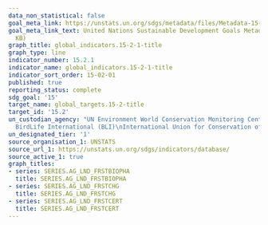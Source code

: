 ```yaml
---
data_non_statistical: false
goal_meta_link: https://unstats.un.org/sdgs/metadata/files/Metadata-15-01-02.pdf
goal_meta_link_text: United Nations Sustainable Development Goals Metadata (PDF 756
  KB)
graph_title: global_indicators.15-2-1-title
graph_type: line
indicator_number: 15.2.1
indicator_name: global_indicators.15-2-1-title
indicator_sort_order: 15-02-01
published: true
reporting_status: complete
sdg_goal: '15'
target_name: global_targets.15-2-title
target_id: '15.2'
un_custodian_agency: "UN Environment World Conservation Monitoring Centre (UNEP-WCMC)\n\
  BirdLife International (BLI)\nInternational Union for Conservation of Nature (IUCN)"
un_designated_tier: '1'
source_organisation_1: UNSTATS
source_url_1: https://unstats.un.org/sdgs/indicators/database/
source_active_1: true
graph_titles:
- series: SERIES.AG_LND_FRSTBIOPHA
  title: SERIES.AG_LND_FRSTBIOPHA
- series: SERIES.AG_LND_FRSTCHG
  title: SERIES.AG_LND_FRSTCHG
- series: SERIES.AG_LND_FRSTCERT
  title: SERIES.AG_LND_FRSTCERT
---
```

